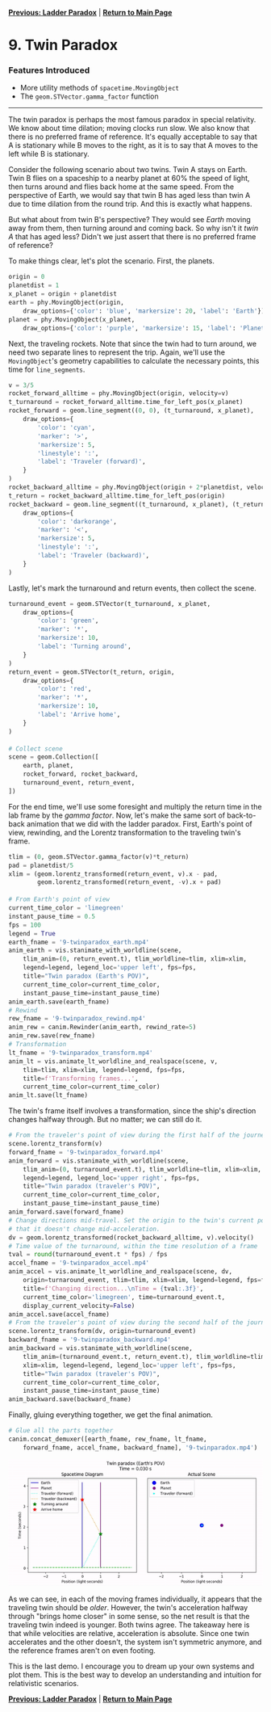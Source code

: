 [**Previous: Ladder Paradox**](8-ladderparadox.md) | [**Return to Main Page**](README.md)

# 9. Twin Paradox

### Features Introduced
- More utility methods of `spacetime.MovingObject`
- The `geom.STVector.gamma_factor` function

---

The twin paradox is perhaps the most famous paradox in special relativity. We know about time dilation; moving clocks run slow. We also know that there is no preferred frame of reference. It's equally acceptable to say that A is stationary while B moves to the right, as it is to say that A moves to the left while B is stationary.

Consider the following scenario about two twins. Twin A stays on Earth. Twin B flies on a spaceship to a nearby planet at 60% the speed of light, then turns around and flies back home at the same speed. From the perspective of Earth, we would say that twin B has aged less than twin A due to time dilation from the round trip. And this is exactly what happens.

But what about from twin B's perspective? They would see *Earth* moving away from them, then turning around and coming back. So why isn't it *twin A* that has aged less? Didn't we just assert that there is no preferred frame of reference?

To make things clear, let's plot the scenario. First, the planets.

```python
origin = 0
planetdist = 1
x_planet = origin + planetdist
earth = phy.MovingObject(origin,
    draw_options={'color': 'blue', 'markersize': 20, 'label': 'Earth'})
planet = phy.MovingObject(x_planet,
    draw_options={'color': 'purple', 'markersize': 15, 'label': 'Planet'})
```

Next, the traveling rockets. Note that since the twin had to turn around, we need two separate lines to represent the trip. Again, we'll use the `MovingObject`'s geometry capabilities to calculate the necessary points, this time for `line_segments`.

```python
v = 3/5
rocket_forward_alltime = phy.MovingObject(origin, velocity=v)
t_turnaround = rocket_forward_alltime.time_for_left_pos(x_planet)
rocket_forward = geom.line_segment((0, 0), (t_turnaround, x_planet),
    draw_options={
        'color': 'cyan',
        'marker': '>',
        'markersize': 5,
        'linestyle': ':',
        'label': 'Traveler (forward)',
    }
)
rocket_backward_alltime = phy.MovingObject(origin + 2*planetdist, velocity=-v)
t_return = rocket_backward_alltime.time_for_left_pos(origin)
rocket_backward = geom.line_segment((t_turnaround, x_planet), (t_return, 0),
    draw_options={
        'color': 'darkorange',
        'marker': '<',
        'markersize': 5,
        'linestyle': ':',
        'label': 'Traveler (backward)',
    }
)
```

Lastly, let's mark the turnaround and return events, then collect the scene.

```python
turnaround_event = geom.STVector(t_turnaround, x_planet,
    draw_options={
        'color': 'green',
        'marker': '*',
        'markersize': 10,
        'label': 'Turning around',
    }
)
return_event = geom.STVector(t_return, origin,
    draw_options={
        'color': 'red',
        'marker': '*',
        'markersize': 10,
        'label': 'Arrive home',
    }
)

# Collect scene
scene = geom.Collection([
    earth, planet,
    rocket_forward, rocket_backward,
    turnaround_event, return_event,
])
```

For the end time, we'll use some foresight and multiply the return time in the lab frame by the *gamma factor*. Now, let's make the same sort of back-to-back animation that we did with the ladder paradox. First, Earth's point of view, rewinding, and the Lorentz transformation to the traveling twin's frame.

```python
tlim = (0, geom.STVector.gamma_factor(v)*t_return)
pad = planetdist/5
xlim = (geom.lorentz_transformed(return_event, v).x - pad,
        geom.lorentz_transformed(return_event, -v).x + pad)

# From Earth's point of view
current_time_color = 'limegreen'
instant_pause_time = 0.5
fps = 100
legend = True
earth_fname = '9-twinparadox_earth.mp4'
anim_earth = vis.stanimate_with_worldline(scene,
    tlim_anim=(0, return_event.t), tlim_worldline=tlim, xlim=xlim,
    legend=legend, legend_loc='upper left', fps=fps,
    title="Twin paradox (Earth's POV)",
    current_time_color=current_time_color,
    instant_pause_time=instant_pause_time)
anim_earth.save(earth_fname)
# Rewind
rew_fname = '9-twinparadox_rewind.mp4'
anim_rew = canim.Rewinder(anim_earth, rewind_rate=5)
anim_rew.save(rew_fname)
# Transformation
lt_fname = '9-twinparadox_transform.mp4'
anim_lt = vis.animate_lt_worldline_and_realspace(scene, v,
    tlim=tlim, xlim=xlim, legend=legend, fps=fps,
    title=f'Transforming frames...',
    current_time_color=current_time_color)
anim_lt.save(lt_fname)
```

The twin's frame itself involves a transformation, since the ship's direction changes halfway through. But no matter; we can still do it.
```python
# From the traveler's point of view during the first half of the journey
scene.lorentz_transform(v)
forward_fname = '9-twinparadox_forward.mp4'
anim_forward = vis.stanimate_with_worldline(scene,
    tlim_anim=(0, turnaround_event.t), tlim_worldline=tlim, xlim=xlim,
    legend=legend, legend_loc='upper right', fps=fps,
    title="Twin paradox (traveler's POV)",
    current_time_color=current_time_color,
    instant_pause_time=instant_pause_time)
anim_forward.save(forward_fname)
# Change directions mid-travel. Set the origin to the twin's current point, so
# that it doesn't change mid-acceleration.
dv = geom.lorentz_transformed(rocket_backward_alltime, v).velocity()
# Time value of the turnaround, within the time resolution of a frame
tval = round(turnaround_event.t * fps) / fps
accel_fname = '9-twinparadox_accel.mp4'
anim_accel = vis.animate_lt_worldline_and_realspace(scene, dv,
    origin=turnaround_event, tlim=tlim, xlim=xlim, legend=legend, fps=fps,
    title=f'Changing direction...\nTime = {tval:.3f}',
    current_time_color='limegreen', time=turnaround_event.t,
    display_current_velocity=False)
anim_accel.save(accel_fname)
# From the traveler's point of view during the second half of the journey
scene.lorentz_transform(dv, origin=turnaround_event)
backward_fname = '9-twinparadox_backward.mp4'
anim_backward = vis.stanimate_with_worldline(scene,
    tlim_anim=(turnaround_event.t, return_event.t), tlim_worldline=tlim,
    xlim=xlim, legend=legend, legend_loc='upper left', fps=fps,
    title="Twin paradox (traveler's POV)",
    current_time_color=current_time_color,
    instant_pause_time=instant_pause_time)
anim_backward.save(backward_fname)
```

Finally, gluing everything together, we get the final animation.

```python
# Glue all the parts together
canim.concat_demuxer([earth_fname, rew_fname, lt_fname,
    forward_fname, accel_fname, backward_fname], '9-twinparadox.mp4')
```
![The twin paradox](figures/9-twinparadox.gif)

As we can see, in each of the moving frames individually, it appears that the traveling twin should be *older*. However, the twin's acceleration halfway through "brings home closer" in some sense, so the net result is that the traveling twin indeed is younger. Both twins agree. The takeaway here is that while velocities are relative, acceleration is absolute. Since one twin accelerates and the other doesn't, the system isn't symmetric anymore, and the reference frames aren't on even footing.

This is the last demo. I encourage you to dream up your own systems and plot them. This is the best way to develop an understanding and intuition for relativistic scenarios.

[**Previous: Ladder Paradox**](8-ladderparadox.md) | [**Return to Main Page**](README.md)